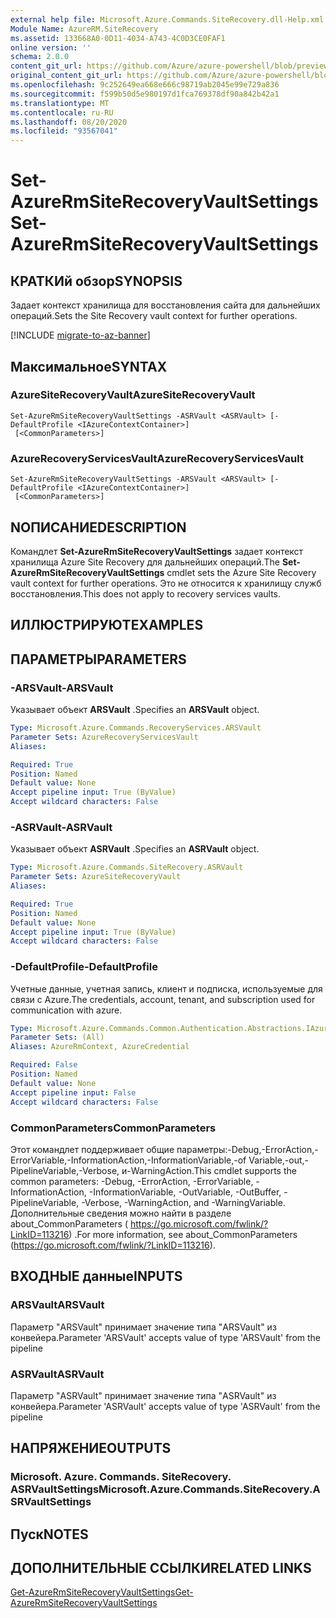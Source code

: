 ```yaml
---
external help file: Microsoft.Azure.Commands.SiteRecovery.dll-Help.xml
Module Name: AzureRM.SiteRecovery
ms.assetid: 133668A0-0D11-4034-A743-4C0D3CE0FAF1
online version: ''
schema: 2.0.0
content_git_url: https://github.com/Azure/azure-powershell/blob/preview/src/ResourceManager/SiteRecovery/Commands.SiteRecovery/help/Set-AzureRmSiteRecoveryVaultSettings.md
original_content_git_url: https://github.com/Azure/azure-powershell/blob/preview/src/ResourceManager/SiteRecovery/Commands.SiteRecovery/help/Set-AzureRmSiteRecoveryVaultSettings.md
ms.openlocfilehash: 9c252649ea668e666c98719ab2045e99e729a836
ms.sourcegitcommit: f599b50d5e980197d1fca769378df90a842b42a1
ms.translationtype: MT
ms.contentlocale: ru-RU
ms.lasthandoff: 08/20/2020
ms.locfileid: "93567041"
---
```

# <span data-ttu-id="57372-101">Set-AzureRmSiteRecoveryVaultSettings</span><span class="sxs-lookup"><span data-stu-id="57372-101">Set-AzureRmSiteRecoveryVaultSettings</span></span>

## <span data-ttu-id="57372-102">КРАТКИй обзор</span><span class="sxs-lookup"><span data-stu-id="57372-102">SYNOPSIS</span></span>
<span data-ttu-id="57372-103">Задает контекст хранилища для восстановления сайта для дальнейших операций.</span><span class="sxs-lookup"><span data-stu-id="57372-103">Sets the Site Recovery vault context for further operations.</span></span>

[!INCLUDE [migrate-to-az-banner](../../includes/migrate-to-az-banner.md)]

## <span data-ttu-id="57372-104">Максимальное</span><span class="sxs-lookup"><span data-stu-id="57372-104">SYNTAX</span></span>

### <span data-ttu-id="57372-105">AzureSiteRecoveryVault</span><span class="sxs-lookup"><span data-stu-id="57372-105">AzureSiteRecoveryVault</span></span>
```
Set-AzureRmSiteRecoveryVaultSettings -ASRVault <ASRVault> [-DefaultProfile <IAzureContextContainer>]
 [<CommonParameters>]
```

### <span data-ttu-id="57372-106">AzureRecoveryServicesVault</span><span class="sxs-lookup"><span data-stu-id="57372-106">AzureRecoveryServicesVault</span></span>
```
Set-AzureRmSiteRecoveryVaultSettings -ARSVault <ARSVault> [-DefaultProfile <IAzureContextContainer>]
 [<CommonParameters>]
```

## <span data-ttu-id="57372-107">NОПИСАНИЕ</span><span class="sxs-lookup"><span data-stu-id="57372-107">DESCRIPTION</span></span>
<span data-ttu-id="57372-108">Командлет **Set-AzureRmSiteRecoveryVaultSettings** задает контекст хранилища Azure Site Recovery для дальнейших операций.</span><span class="sxs-lookup"><span data-stu-id="57372-108">The **Set-AzureRmSiteRecoveryVaultSettings** cmdlet sets the Azure Site Recovery vault context for further operations.</span></span>
<span data-ttu-id="57372-109">Это не относится к хранилищу служб восстановления.</span><span class="sxs-lookup"><span data-stu-id="57372-109">This does not apply to recovery services vaults.</span></span>

## <span data-ttu-id="57372-110">ИЛЛЮСТРИРУЮТ</span><span class="sxs-lookup"><span data-stu-id="57372-110">EXAMPLES</span></span>

## <span data-ttu-id="57372-111">ПАРАМЕТРЫ</span><span class="sxs-lookup"><span data-stu-id="57372-111">PARAMETERS</span></span>

### <span data-ttu-id="57372-112">-ARSVault</span><span class="sxs-lookup"><span data-stu-id="57372-112">-ARSVault</span></span>
<span data-ttu-id="57372-113">Указывает объект **ARSVault** .</span><span class="sxs-lookup"><span data-stu-id="57372-113">Specifies an **ARSVault** object.</span></span>

```yaml
Type: Microsoft.Azure.Commands.RecoveryServices.ARSVault
Parameter Sets: AzureRecoveryServicesVault
Aliases: 

Required: True
Position: Named
Default value: None
Accept pipeline input: True (ByValue)
Accept wildcard characters: False
```

### <span data-ttu-id="57372-114">-ASRVault</span><span class="sxs-lookup"><span data-stu-id="57372-114">-ASRVault</span></span>
<span data-ttu-id="57372-115">Указывает объект **ASRVault** .</span><span class="sxs-lookup"><span data-stu-id="57372-115">Specifies an **ASRVault** object.</span></span>

```yaml
Type: Microsoft.Azure.Commands.SiteRecovery.ASRVault
Parameter Sets: AzureSiteRecoveryVault
Aliases: 

Required: True
Position: Named
Default value: None
Accept pipeline input: True (ByValue)
Accept wildcard characters: False
```

### <span data-ttu-id="57372-116">-DefaultProfile</span><span class="sxs-lookup"><span data-stu-id="57372-116">-DefaultProfile</span></span>
<span data-ttu-id="57372-117">Учетные данные, учетная запись, клиент и подписка, используемые для связи с Azure.</span><span class="sxs-lookup"><span data-stu-id="57372-117">The credentials, account, tenant, and subscription used for communication with azure.</span></span>

```yaml
Type: Microsoft.Azure.Commands.Common.Authentication.Abstractions.IAzureContextContainer
Parameter Sets: (All)
Aliases: AzureRmContext, AzureCredential

Required: False
Position: Named
Default value: None
Accept pipeline input: False
Accept wildcard characters: False
```

### <span data-ttu-id="57372-118">CommonParameters</span><span class="sxs-lookup"><span data-stu-id="57372-118">CommonParameters</span></span>
<span data-ttu-id="57372-119">Этот командлет поддерживает общие параметры:-Debug,-ErrorAction,-ErrorVariable,-InformationAction,-InformationVariable,-of Variable,-out,-PipelineVariable,-Verbose, и-WarningAction.</span><span class="sxs-lookup"><span data-stu-id="57372-119">This cmdlet supports the common parameters: -Debug, -ErrorAction, -ErrorVariable, -InformationAction, -InformationVariable, -OutVariable, -OutBuffer, -PipelineVariable, -Verbose, -WarningAction, and -WarningVariable.</span></span> <span data-ttu-id="57372-120">Дополнительные сведения можно найти в разделе about_CommonParameters ( https://go.microsoft.com/fwlink/?LinkID=113216) .</span><span class="sxs-lookup"><span data-stu-id="57372-120">For more information, see about_CommonParameters (https://go.microsoft.com/fwlink/?LinkID=113216).</span></span>

## <span data-ttu-id="57372-121">ВХОДНЫЕ данные</span><span class="sxs-lookup"><span data-stu-id="57372-121">INPUTS</span></span>

### <span data-ttu-id="57372-122">ARSVault</span><span class="sxs-lookup"><span data-stu-id="57372-122">ARSVault</span></span>
<span data-ttu-id="57372-123">Параметр "ARSVault" принимает значение типа "ARSVault" из конвейера.</span><span class="sxs-lookup"><span data-stu-id="57372-123">Parameter 'ARSVault' accepts value of type 'ARSVault' from the pipeline</span></span>

### <span data-ttu-id="57372-124">ASRVault</span><span class="sxs-lookup"><span data-stu-id="57372-124">ASRVault</span></span>
<span data-ttu-id="57372-125">Параметр "ASRVault" принимает значение типа "ASRVault" из конвейера.</span><span class="sxs-lookup"><span data-stu-id="57372-125">Parameter 'ASRVault' accepts value of type 'ASRVault' from the pipeline</span></span>

## <span data-ttu-id="57372-126">НАПРЯЖЕНИЕ</span><span class="sxs-lookup"><span data-stu-id="57372-126">OUTPUTS</span></span>

### <span data-ttu-id="57372-127">Microsoft. Azure. Commands. SiteRecovery. ASRVaultSettings</span><span class="sxs-lookup"><span data-stu-id="57372-127">Microsoft.Azure.Commands.SiteRecovery.ASRVaultSettings</span></span>

## <span data-ttu-id="57372-128">Пуск</span><span class="sxs-lookup"><span data-stu-id="57372-128">NOTES</span></span>

## <span data-ttu-id="57372-129">ДОПОЛНИТЕЛЬНЫЕ ССЫЛКИ</span><span class="sxs-lookup"><span data-stu-id="57372-129">RELATED LINKS</span></span>

[<span data-ttu-id="57372-130">Get-AzureRmSiteRecoveryVaultSettings</span><span class="sxs-lookup"><span data-stu-id="57372-130">Get-AzureRmSiteRecoveryVaultSettings</span></span>](./Get-AzureRmSiteRecoveryVaultSettings.md)
